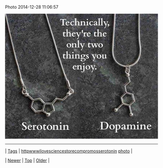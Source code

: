 <!--
title: Photo 2014-12-28 11
date: 2020-06-28T15:27:00.057Z
tags: httpwwwilovesciencestorecompromosserotonin, photo
-->


Photo 2014-12-28 11:06:57

![](106402991584-0.jpg)

<!--BOTTOM-POST-NAVIGATION-->
---

| [Tags](tags.md) | [httpwwwilovesciencestorecompromosserotonin](tag-httpwwwilovesciencestorecompromosserotonin.md) [photo](tag-photo.md) |

| [Newer](106401250044.md) | [Top](index.md) | [Older](106437039479.md) |